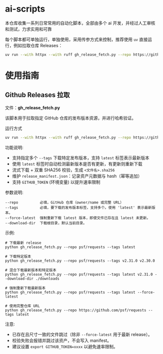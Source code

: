 # ai-scripts

本仓库收集一系列日常常用的自动化脚本，全部由多个 ai 开发，并经过人工审核和测试，力求实用和可靠

每个脚本都可单独运行，单独使用，采用传参方式来控制，推荐使用 `uv` 直接运行，例如拉取仓库 Releases：

```bash
uv run --with httpx --with ruff gh_release_fetch.py --repo https://github.com/fatedier/frp --tags latest
```

# 使用指南

## Github Releases 拉取

文件：**gh_release_fetch.py**

该脚本用于拉取指定 GitHub 仓库的发布版本资源，并进行哈希验证。

运行方式

```bash
uv run --with httpx --with ruff gh_release_fetch.py --repo https://github.com/fatedier/frp --tags latest
```

功能说明: 
- 支持指定多个 `--tags` 下载特定发布版本，支持 `latest` 标签表示最新版本
- 使用 `latest` 标签时自动检测最新版本是否有更新，有更新则重新下载
- 流式下载 + 双重 SHA256 校验，生成 `<文件名>.sha256`
- 维护 `release_manifest.json`：记录资产元数据与 hash（幂等追加）
- 支持 `GITHUB_TOKEN` (环境变量) 以提升速率限制

参数说明:

```
--repo          必填，GitHub 仓库（owner/name 或完整 URL）
--tags          必填，要下载的发布版本标签，支持多个。使用 'latest' 表示最新版本。
--force-latest  强制重新下载 latest 版本，即使文件已存在且 latest 未更新。
--download-dir  下载根目录，默认当前目录。
```

示例:
```
# 下载最新 release
python gh_release_fetch.py --repo psf/requests --tags latest

# 下载特定版本
python gh_release_fetch.py --repo psf/requests --tags v2.31.0 v2.30.0

# 混合下载最新版本和特定版本
python gh_release_fetch.py --repo psf/requests --tags latest v2.31.0 --download-dir ./downloads

# 强制重新下载最新版本
python gh_release_fetch.py --repo psf/requests --tags latest --force-latest

# 使用完整仓库 URL
python gh_release_fetch.py --repo https://github.com/psf/requests --tags latest
```

注意:
- 已存在且尺寸一致的文件跳过（除非 `--force-latest` 用于最新 release）。
- 校验失败会报错并跳过该资产，不会写入 manifest。
- 建议设置 `export GITHUB_TOKEN=xxxx` 以避免速率限制。

